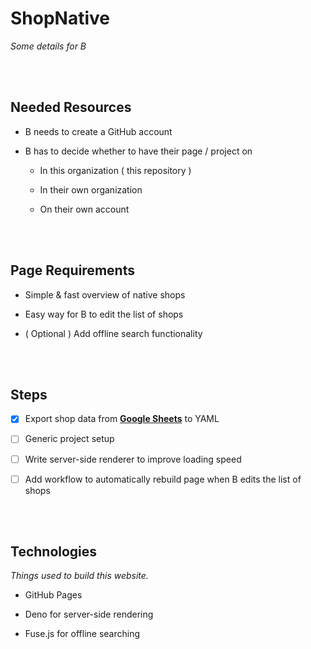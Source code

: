 
# ShopNative

*Some details for B*

<br>
<br>

## Needed Resources

-   B needs to create a GitHub account

-   B has to decide whether to have their page / project on

    - In this organization ( this repository )
    
    - In their own organization
    
    - On their own account

<br>
<br>

## Page Requirements

-   Simple & fast overview of native shops

-   Easy way for B to edit the list of shops

-   ( Optional ) Add offline search functionality

<br>
<br>

## Steps

-   [x] Export shop data from **[Google Sheets]** to YAML

-   [ ] Generic project setup

-   [ ] Write server-side renderer to improve loading speed

-   [ ] Add workflow to automatically rebuild page when B edits the list of shops

<br>
<br>

## Technologies

*Things used to build this website.*

- GitHub Pages

- Deno for server-side rendering

- Fuse.js for offline searching

<br>


[Google Sheets]: https://docs.google.com/spreadsheets/d/1Go9xe5ARV3RxBqasRi2CJ6dHLSG5Uyf8gZ1Tuy8P0Dc/edit#gid=0
